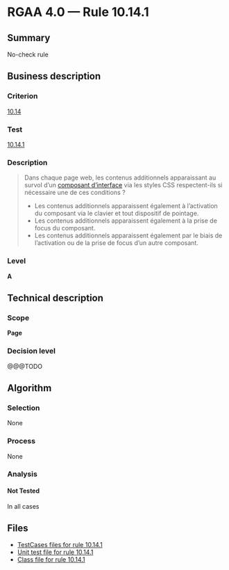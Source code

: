 # RGAA 4.0 — Rule 10.14.1

## Summary

No-check rule

## Business description

### Criterion

[10.14](https://www.numerique.gouv.fr/publications/rgaa-accessibilite/methode/criteres/#crit-10-14)

### Test

[10.14.1](https://www.numerique.gouv.fr/publications/rgaa-accessibilite/methode/criteres/#test-10-14-1)

### Description

> Dans chaque page web, les contenus additionnels apparaissant au survol d’un [composant d’interface](https://www.numerique.gouv.fr/publications/rgaa-accessibilite/methode/glossaire/#composant-d-interface) via les styles CSS respectent-ils si nécessaire une de ces conditions ?
> 
> * Les contenus additionnels apparaissent également à l’activation du composant via le clavier et tout dispositif de pointage.
> * Les contenus additionnels apparaissent également à la prise de focus du composant.
> * Les contenus additionnels apparaissent également par le biais de l’activation ou de la prise de focus d’un autre composant.

### Level

**A**


## Technical description

### Scope

**Page**

### Decision level

@@@TODO


## Algorithm

### Selection

None

### Process

None

### Analysis

#### Not Tested

In all cases


## Files

- [TestCases files for rule 10.14.1](https://gitlab.com/asqatasun/Asqatasun/-/tree/master/rules/rules-rgaa4.0/src/test/resources/testcases/rgaa40/Rgaa40Rule101401/)
- [Unit test file for rule 10.14.1](https://gitlab.com/asqatasun/Asqatasun/-/blob/master/rules/rules-rgaa4.0/src/test/java/org/asqatasun/rules/rgaa40/Rgaa40Rule101401Test.java)
- [Class file for rule 10.14.1](https://gitlab.com/asqatasun/Asqatasun/-/blob/master/rules/rules-rgaa4.0/src/main/java/org/asqatasun/rules/rgaa40/Rgaa40Rule101401.java)


